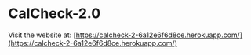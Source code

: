# CalCheck-2.0

Visit the website at: [https://calcheck-2-6a12e6f6d8ce.herokuapp.com/](https://calcheck-2-6a12e6f6d8ce.herokuapp.com/)
